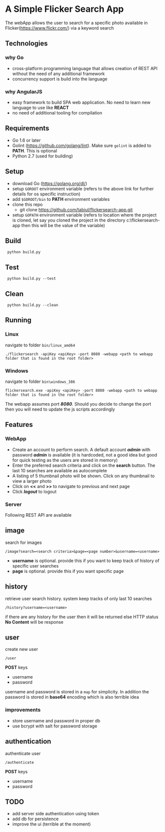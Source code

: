 # A Simple Flicker Search App

The webApp allows the user to search for a specific photo available in Flicker(https://www.flickr.com/) via a keyword search

## Technologies

### why Go

 * cross-platform programming language that allows creation of REST API without the need of any additional framework
 * concurrency support is build into the language

### why AngularJS

 * easy framework to build SPA web application. No need to learn new language to use like __REACT__
 * no need of additional tooling for compilation

## Requirements

   * Go 1.6 or later
   * Golint (https://github.com/golang/lint). Make sure `golint` is added to __PATH__. This is optional
   * Python 2.7 (used for building)

## Setup

   * download Go (https://golang.org/dl/)
   * setup `GOROOT` environment variable (refers to the above link for further details for os specific instruction)
   * add `$GOROOT/bin` to __PATH__ environment variables
   * clone this repo
      * git clone https://github.com/tabiul/flickersearch-app.git
   * setup `GOPATH` environment variable (refers to location where the project is cloned, let say you cloned the project in the directory c:\flickersearch-app then this will be the value of the variable)

## Build
     python build.py

## Test
     python build.py --test

## Clean
     python build.py --clean

## Running

### Linux

navigate to folder `bin/linux_amd64`

    ./flickersearch -apiKey <apiKey> -port 8080 -webapp <path to webapp folder that is found in the root folder>

### Windows

navigate to folder `bin\windows_386`

    flickersearch.exe -apiKey <apiKey> -port 8080 -webapp <path to webapp folder that is found in the root folder>

The webapp assumes port ___8080___. Should you decide to change the port then you will need to update the js scripts accordingly

## Features

### WebApp

   * Create an account to perform search. A default account ___admin___ with password ___admin___ is available (it is hardcoded, not a good idea but good for quick testing as the users are stored in memory)
   * Enter the preferred search criteria and click on the __search__ button. The last 10 searches are available as autocomplete
   * A listing of 5 thumbnail photo will be shown. Click on any thumbnail to view a larger photo
   * Click on __<<__ and __>>__ to navigate to previous and next page
   * Click ___logout___ to logout


### Server

Following REST API are available

## image

search for images

    /image?search=<search criteria>&page=<page number>&username=<username>

   * __username__ is optional. provide this if you want to keep track of history of specific user searches
   * __page__ is optional. provide this if you want specific page


## history

retrieve user search history. system keep tracks of only last 10 searches

    /history?username=<username>

if there are any history for the user then it will be returned else HTTP status __No Content__ will be response

## user

create new user

    /user

__POST__ keys

   * username
   * password

username and password is stored in a `map` for simplicity. In addition the password is stored in __base64__ encoding which is also terrible idea

### improvements

   * store username and password in proper db
   * use bcrypt with salt for password storage


## authentication

authenticate user

    /authenticate

__POST__ keys

   * username
   * password


## TODO

   * add server side authentication using token
   * add db for persistence
   * improve the ui (terrible at the moment)

